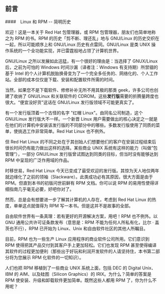 ## 前言

####　Linux 和 RPM -- 简明历史

欢迎！这是一本关于 Red Hat 包管理器，或 RPM 包管理器，朋友们也简单地称之为 RPM 的书。RPM 的历史「剪不断、理还乱」地与 GNU/Linux 的历史交织在一起，所以可能顺序上和 GNU/Linux 历史有点雷同。GNU/Linux 是类 UNIX 操作系统的一个全功能实现，并已雷霆般地占领了计算机世界。

GNU/Linux 之所以发展如此迅猛，有一个很好的理由是：当选择了 GNUX/Linux 后，之前为可怕的 Windows 时间沙漏（译者注：Windows 有支持期）所禁锢的基于 Intel 的个人计算机脱胎换骨变为了一个完全多任务的、网络化的、个人工作站。全部的成本仅仅是下载、安装和配置软件所需的时间。

当然，如果您不是下载软件、修修补补无所不用其极的那类 geek，许多公司也创建了收纳了 GNU/Linux 和关联软件的 CDROM。这些**发行版**需要的折腾量跨度也很大。“便宜没好货"这话在 GNU/Linux 发行版领域不可能更真实了。

有一个发行版顶着一个古怪的名字 "红帽 Linux"。由同名公司制造，这个 GNU/Linux 发行版大不一样。一个新晋 Linux 用户需要做出的核心决定之一就是在他们的计算机中安装该发行版的不同部分中的哪些。多数发行版使用了同质的菜单，使挑选工作非常简单。Red Hat Linux 也不例外。

但 Red Hat Linux 的不同之处在于其创始人们想要他们的客户在安装过程结束后很长时间仍有能力做出这样的选择。某些商业 UNIX 系统有这样的能力（叫做”包管理“），一部分 GNU/Linux 发行版曾试图达到同类的目标，但当时没有能够达到 RPM 中呈现的广泛作用域的作品。

时移世易，Red Hat Linux 今天已变成了最受欢迎的发行版。其惊为天人地仅两年就边缘化了之前的领袖（Slackware）。此类成功必有其原因，很大方面是由于 RPM。但直到本书的初版问世前鲜有 RPM 文档。你可以说 RPM 的易用性使得详细指南几乎毫无必要，好吧你对了。

然而，总是会有想要进一步了解其计算机的人存在，考虑到 Red Hat Linux 的热度，单单这点就值得为 RPM 写一本书。但是这并不是故事的全部。

自由软件世界有一条真理：若有更好的开源解决方案，用吧！RPM 也不例外。以 GNU 通用公共许可证条款发布（意思是：RPM 不能为任何人所私有化，比尔 · 盖茨也不行），RPM 已开始为 Linux、Unix 和自由软件社区的其他人所瞩目。

目前，RPM 也为一些生产 Linux 应用程序的商业软件公司所用。它们意识到 RPM 使得把其产品交付到其客户手上更加轻松。它们也发现 RPM 甚至使得编译其软件的过程更加便利（那些出于好玩和利润开发软件的人请坚持住，本书第二部分将为您展示 RPM 化软件的一切知识）。

人们也把 RPM 移植到了一些商业 UNIX 系统上面，包括 DEC 的 Digital Unix、IBM 的 AIM、以及硅图（Silicon Graphics）的 IRIX。为什么？简单的答案是 RPM 使安装、升级和卸载软件更加简单。既然这些人都用 RPM 了，你为什么不用呢？